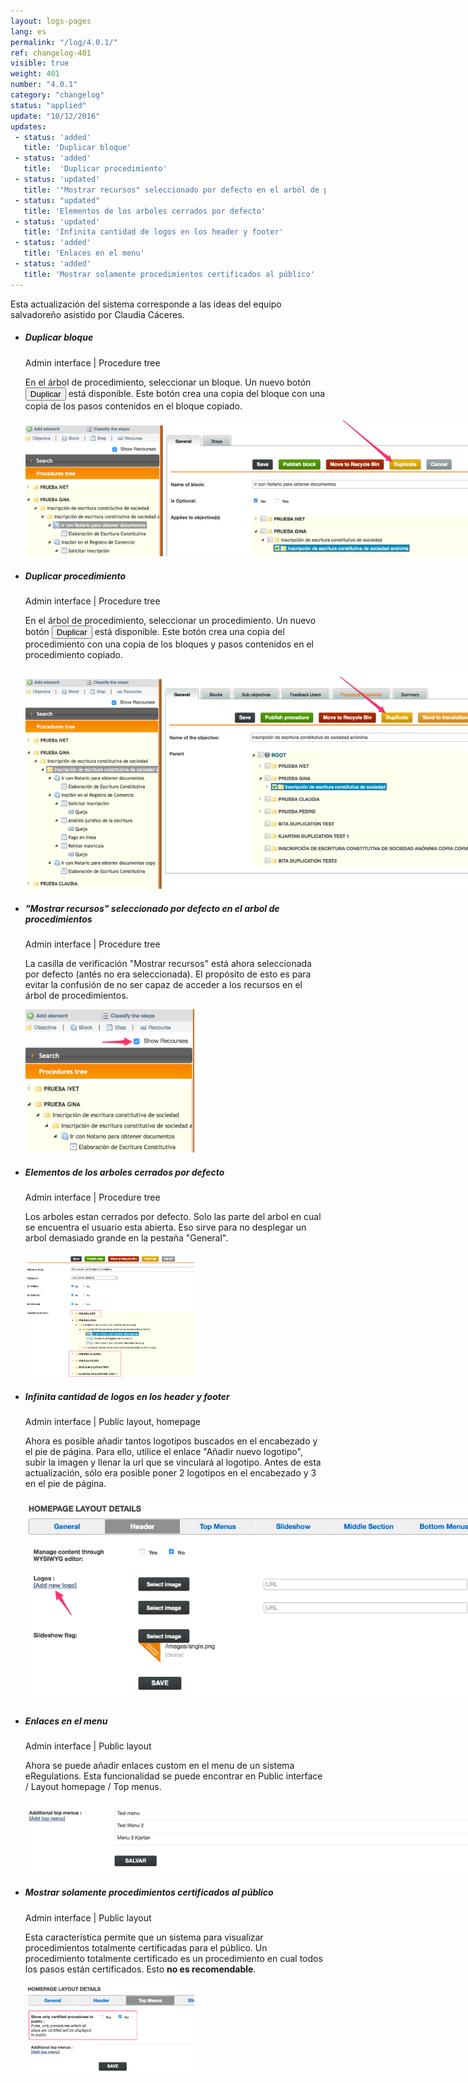 ```yaml
---
layout: logs-pages
lang: es
permalink: "/log/4.0.1/"
ref: changelog-401
visible: true
weight: 401
number: "4.0.1"
category: "changelog"
status: "applied"
update: "10/12/2016"
updates:
 - status: 'added'
   title: 'Duplicar bloque'
 - status: 'added'
   title:  'Duplicar procedimiento'
 - status: 'updated'
   title: '"Mostrar recursos" seleccionado por defecto en el arból de procedimientos'
 - status: "updated"
   title: 'Elementos de los arboles cerrados por defecto'
 - status: 'updated'
   title: 'Infinita cantidad de logos en los header y footer'
 - status: 'added'
   title: 'Enlaces en el menu'
 - status: 'added'
   title: 'Mostrar solamente procedimientos certificados al público'
---
```


<p class="alert alert-warning">Esta actualización del sistema corresponde a las ideas del equipo salvadoreño asistido por Claudia Cáceres.</p>
<ul class="list-view">
  <li>
    <h5>Duplicar bloque</h5>
    <p class="meta-data">Admin interface | Procedure tree</p>
    <p>En el árbol de procedimiento, seleccionar un bloque. Un nuevo botón <button type="button" class="btn btn-xs btn-warning">Duplicar</button> está disponible. Este botón crea una copia del bloque con una copia de los pasos contenidos en el bloque copiado.</p>
    <a class="item" href="/images/log/duplicate-block.png"><img src="/images/log/duplicate-block.png" style="max-width: 800px;"></a>
  </li>

  <li>
    <h5>Duplicar procedimiento</h5>
    <p class="meta-data">Admin interface | Procedure tree</p>
    <p>En el árbol de procedimiento, seleccionar un procedimiento. Un nuevo botón <button type="button" class="btn btn-xs btn-warning">Duplicar</button> está disponible. Este botón crea una copia del procedimiento con una copia de los bloques y pasos contenidos en el procedimiento copiado.</p>
    <a class="item" href="/images/log/duplicate-procedure.png"><img src="/images/log/duplicate-procedure.png" style="max-width: 800px;"></a>
  </li>

  <li>
    <h5>"Mostrar recursos" seleccionado por defecto en el arbol de procedimientos</h5>
    <p class="meta-data">Admin interface | Procedure tree</p>
    <p>La casilla de verificación "Mostrar recursos" está ahora seleccionada por defecto (antés no era seleccionada). El propósito de esto es para evitar la confusión de no ser capaz de acceder a los recursos en el árbol de procedimientos.</p>
    <a class="item" href="/images/log/show-recourses.png"><img src="/images/log/show-recourses.png" style="max-width: 270px;"></a>
  </li>
  <li>
    <h5>Elementos de los arboles cerrados por defecto</h5>
    <p class="meta-data">Admin interface | Procedure tree</p>
    <p>Los arboles estan cerrados por defecto. Solo las parte del arbol en cual se encuentra el usuario esta abierta. Eso sirve para no desplegar un arbol demasiado grande en la pestaña "General".</p>
    <a class="item" href="/images/log/tree-closed.png"><img src="/images/log/tree-closed.png" style="max-width: 270px;"></a>
  </li>

  <li>
    <h5>Infinita cantidad de logos en los header y footer</h5>
    <p class="meta-data">Admin interface | Public layout, homepage</p>
    <p>Ahora es posible añadir tantos logotipos buscados en el encabezado y el pie de página. Para ello, utilice el enlace "Añadir nuevo logotipo", subir la imagen y llenar la url que se vinculará al logotipo. Antes de esta actualización, sólo era posible poner 2 logotipos en el encabezado y 3 en el pie de página.</p>
    <a class="item" href="/images/log/add-logos.png"><img src="/images/log/add-logos.png"  style="max-width: 800px;"></a>
  </li>

  <li>
    <h5>Enlaces en el menu</h5>
    <p class="meta-data">Admin interface | Public layout</p>
    <p>Ahora se puede añadir enlaces custom en el menu de un sistema eRegulations. Esta funcionalidad se puede encontrar en Public interface / Layout homepage / Top menus.</p>
    <a class="item" href="/images/log/show-only.png"><img src="/images/log/top-menus.png"  style="max-width: 800px;"></a>
  </li>

  <li>
    <h5>Mostrar solamente procedimientos certificados al público</h5>
    <p class="meta-data">Admin interface | Public layout</p>
    <p>Esta característica permite que un sistema para visualizar procedimientos totalmente certificadas para el público. Un procedimiento totalmente certificado es un procedimiento en cual todos los pasos están certificados. Esto <strong>no es recomendable</strong>.</p>
    <a class="item" href="/images/log/show-only.png"><img src="/images/log/show-only.png"  style="max-width: 270px;"></a>
  </li>

</ul>
